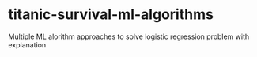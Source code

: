 # titanic-survival-ml-algorithms
Multiple ML alorithm approaches to solve logistic regression problem with explanation
